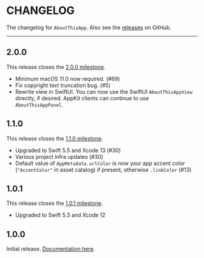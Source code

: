 # CHANGELOG

The changelog for `AboutThisApp`. Also see the [releases](https://github.com/hexedbits/AboutThisApp/releases) on GitHub.

--------------------------------------

2.0.0
-----

This release closes the [2.0.0 milestone](https://github.com/hexedbits/AboutThisApp/milestone/3?closed=1).

- Minimum macOS 11.0 now required. (#69)
- Fix copyright text truncation bug. (#5)
- Rewrite view in SwiftUI. You can now use the SwiftUI `AboutThisAppView` directly, if desired. AppKit clients can continue to use `AboutThisAppPanel`.


1.1.0
-----

This release closes the [1.1.0 milestone](https://github.com/hexedbits/AboutThisApp/milestone/2?closed=1).

- Upgraded to Swift 5.5 and Xcode 13 (#30)
- Various project infra updates (#30)
- Default value of `AppMetadata.urlColor` is now your app accent color (`"AccentColor"` in asset catalog) if present, otherwise `.linkColor` (#13)


1.0.1
-----

This release closes the [1.0.1 milestone](https://github.com/hexedbits/AboutThisApp/milestone/1?closed=1).

- Upgraded to Swift 5.3 and Xcode 12


1.0.0
-----

Initial release. [Documentation here](https://hexedbits.github.io/AboutThisApp/).
